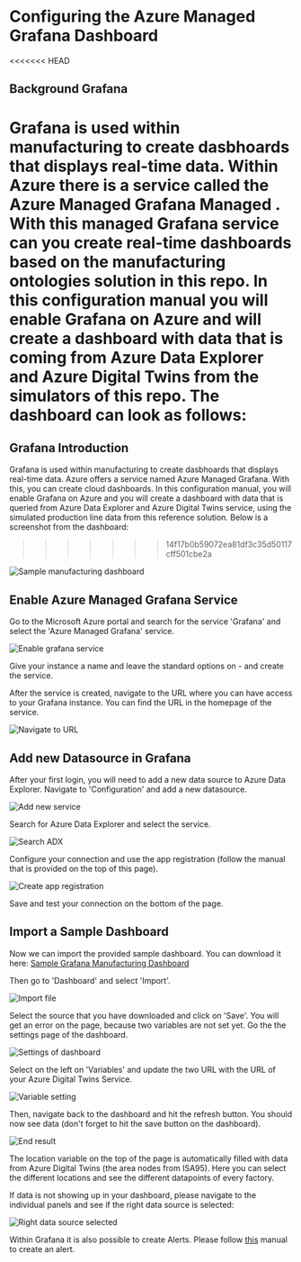 # Configuring the Azure Managed Grafana Dashboard

<<<<<<< HEAD
## Background Grafana

Grafana is used within manufacturing to create dasbhoards that displays real-time data. Within Azure there is a service called the Azure Managed Grafana Managed . With this managed Grafana service can you create real-time dashboards based on the manufacturing ontologies solution in this repo. In this configuration manual you will enable Grafana on Azure and will create a dashboard with data that is coming from Azure Data Explorer and Azure Digital Twins from the simulators of this repo. The dashboard can look as follows:
=======
## Grafana Introduction
Grafana is used within manufacturing to create dasbhoards that displays real-time data. Azure offers a service named Azure Managed Grafana. With this, you can create cloud dashboards. In this configuration manual, you will enable Grafana on Azure and you will create a dashboard with data that is queried from Azure Data Explorer and Azure Digital Twins service, using the simulated production line data from this reference solution. Below is a screenshot from the dashboard:
>>>>>>> 14f17b0b59072ea81df3c35d50117cff501cbe2a

![Sample manufacturing dashboard](example%20dashboard.png)

## Enable Azure Managed Grafana Service

Go to the Microsoft Azure portal and search for the service 'Grafana' and select the 'Azure Managed Grafana' service.

![Enable grafana service](enablegrafaservice.png)

Give your instance a name and leave the standard options on - and create the service. 

After the service is created, navigate to the URL where you can have access to your Grafana instance. You can find the URL in the homepage of the service. 

![Navigate to URL](urltografana.png)

## Add new Datasource in Grafana

After your first login, you will need to add a new data source to Azure Data Explorer. Navigate to 'Configuration' and add a new datasource.

![Add new service](adddatasroucegrafana.png)

Search for Azure Data Explorer and select the service.

![Search ADX](searchadx.png)

Configure your connection and use the app registration (follow the manual that is provided on the top of this page).

![Create app registration](appregistration.png)

Save and test your connection on the bottom of the page. 

## Import a Sample Dashboard

Now we can import the provided sample dashboard. You can download it here: [Sample Grafana Manufacturing Dashboard](samplegrafanadashboard.json)

Then go to 'Dashboard' and select 'Import'.

![Import file](importfile.png)

Select the source that you have downloaded and click on 'Save'. You will get an error on the page, because two variables are not set yet. Go the the settings page of the dashboard.

![Settings of dashboard](settingsdashboard.png)

Select on the left on 'Variables' and update the two URL with the URL of your Azure Digital Twins Service. 

![Variable setting](variablesetting.png)

Then, navigate back to the dashboard and hit the refresh button. You should now see data (don't forget to hit the save button on the dashboard).

![End result](endresult.png)

The location variable on the top of the page is automatically filled with data from Azure Digital Twins (the area nodes from ISA95). Here you can select the different locations and see the different datapoints of every factory. 

If data is not showing up in your dashboard, please navigate to the individual panels and see if the right data source is selected:

![Right data source selected](datasourceselected.png)

Within Grafana it is also possible to create Alerts. Please follow [this](configuregrafana.md) manual to create an alert.
